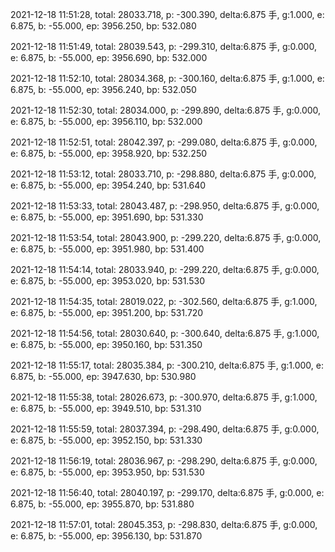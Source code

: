 2021-12-18 11:51:28, total: 28033.718, p: -300.390, delta:6.875 手, g:1.000, e: 6.875, b: -55.000, ep: 3956.250, bp: 532.080

2021-12-18 11:51:49, total: 28039.543, p: -299.310, delta:6.875 手, g:0.000, e: 6.875, b: -55.000, ep: 3956.690, bp: 532.000

2021-12-18 11:52:10, total: 28034.368, p: -300.160, delta:6.875 手, g:1.000, e: 6.875, b: -55.000, ep: 3956.240, bp: 532.050

2021-12-18 11:52:30, total: 28034.000, p: -299.890, delta:6.875 手, g:0.000, e: 6.875, b: -55.000, ep: 3956.110, bp: 532.000

2021-12-18 11:52:51, total: 28042.397, p: -299.080, delta:6.875 手, g:0.000, e: 6.875, b: -55.000, ep: 3958.920, bp: 532.250

2021-12-18 11:53:12, total: 28033.710, p: -298.880, delta:6.875 手, g:0.000, e: 6.875, b: -55.000, ep: 3954.240, bp: 531.640

2021-12-18 11:53:33, total: 28043.487, p: -298.950, delta:6.875 手, g:0.000, e: 6.875, b: -55.000, ep: 3951.690, bp: 531.330

2021-12-18 11:53:54, total: 28043.900, p: -299.220, delta:6.875 手, g:0.000, e: 6.875, b: -55.000, ep: 3951.980, bp: 531.400

2021-12-18 11:54:14, total: 28033.940, p: -299.220, delta:6.875 手, g:0.000, e: 6.875, b: -55.000, ep: 3953.020, bp: 531.530

2021-12-18 11:54:35, total: 28019.022, p: -302.560, delta:6.875 手, g:1.000, e: 6.875, b: -55.000, ep: 3951.200, bp: 531.720

2021-12-18 11:54:56, total: 28030.640, p: -300.640, delta:6.875 手, g:1.000, e: 6.875, b: -55.000, ep: 3950.160, bp: 531.350

2021-12-18 11:55:17, total: 28035.384, p: -300.210, delta:6.875 手, g:1.000, e: 6.875, b: -55.000, ep: 3947.630, bp: 530.980

2021-12-18 11:55:38, total: 28026.673, p: -300.970, delta:6.875 手, g:1.000, e: 6.875, b: -55.000, ep: 3949.510, bp: 531.310

2021-12-18 11:55:59, total: 28037.394, p: -298.490, delta:6.875 手, g:0.000, e: 6.875, b: -55.000, ep: 3952.150, bp: 531.330

2021-12-18 11:56:19, total: 28036.967, p: -298.290, delta:6.875 手, g:0.000, e: 6.875, b: -55.000, ep: 3953.950, bp: 531.530

2021-12-18 11:56:40, total: 28040.197, p: -299.170, delta:6.875 手, g:0.000, e: 6.875, b: -55.000, ep: 3955.870, bp: 531.880

2021-12-18 11:57:01, total: 28045.353, p: -298.830, delta:6.875 手, g:0.000, e: 6.875, b: -55.000, ep: 3956.130, bp: 531.870